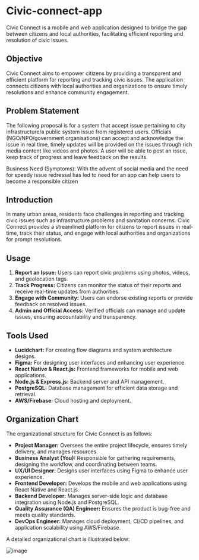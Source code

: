 # Civic-connect-app
Civic Connect is a mobile and web application designed to bridge the gap between citizens and local authorities, facilitating efficient reporting and resolution of civic issues.

## Objective
Civic Connect aims to empower citizens by providing a transparent and efficient platform for reporting and tracking civic issues. The application connects citizens with local authorities and organizations to ensure timely resolutions and enhance community engagement.

## Problem Statement
The following proposal is for a system that accept issue pertaining to city infrastructure/a public system issue from registered users. Officials (NGO/NPO/government organisations) can accept and acknowledge the issue in real time, timely updates will be provided on the issues through rich media content like videos and photos. A user will be able to post an issue, keep track of progress and leave feedback on the results.

Business Need (Symptoms):
With the advent of social media and the need for speedy issue redressal has led to need for an app can help users to become a responsible citizen


## Introduction

In many urban areas, residents face challenges in reporting and tracking civic issues such as infrastructure problems and sanitation concerns. Civic Connect provides a streamlined platform for citizens to report issues in real-time, track their status, and engage with local authorities and organizations for prompt resolutions.

## Usage
1. **Report an Issue:** Users can report civic problems using photos, videos, and geolocation tags.
2. **Track Progress:** Citizens can monitor the status of their reports and receive real-time updates from authorities.
3. **Engage with Community:** Users can endorse existing reports or provide feedback on resolved issues.
4. **Admin and Official Access:** Verified officials can manage and update issues, ensuring accountability and transparency.

## Tools Used
- **Lucidchart:** For creating flow diagrams and system architecture designs.
- **Figma:** For designing user interfaces and enhancing user experience.
- **React Native & React.js:** Frontend frameworks for mobile and web applications.
- **Node.js & Express.js:** Backend server and API management.
- **PostgreSQL:** Database management for efficient data storage and retrieval.
- **AWS/Firebase:** Cloud hosting and deployment.

## Organization Chart
The organizational structure for Civic Connect is as follows:

- **Project Manager:** Oversees the entire project lifecycle, ensures timely delivery, and manages resources.
- **Business Analyst (You):** Responsible for gathering requirements, designing the workflow, and coordinating between teams.
- **UX/UI Designer:** Designs user interfaces using Figma to enhance user experience.
- **Frontend Developer:** Develops the mobile and web applications using React Native and React.js.
- **Backend Developer:** Manages server-side logic and database integration using Node.js and PostgreSQL.
- **Quality Assurance (QA) Engineer:** Ensures the product is bug-free and meets quality standards.
- **DevOps Engineer:** Manages cloud deployment, CI/CD pipelines, and application scalability using AWS/Firebase.

A detailed organizational chart is illustrated below:

![image](https://github.com/user-attachments/assets/2108e81d-d4a3-48c8-a681-ba8a99768c7f)
